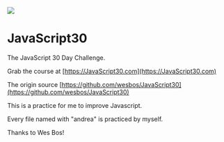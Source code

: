﻿![](https://javascript30.com/images/JS3-social-share.png)

# JavaScript30

The JavaScript 30 Day Challenge.

Grab the course at [https://JavaScript30.com](https://JavaScript30.com)

The origin source [https://github.com/wesbos/JavaScript30](https://github.com/wesbos/JavaScript30)

This is a practice for me to improve Javascript.

Every file named with "andrea" is practiced by myself.

Thanks to Wes Bos!


